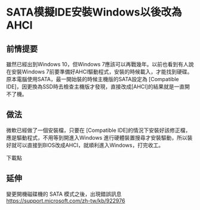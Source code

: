 # SATA模擬IDE安裝Windows以後改為AHCI

## 前情提要

雖然已經出到Windows 10，但Windows 7應該可以再戰幾年。以前也看到有人說在安裝Windows 7前要準備好AHCI驅動程式，安裝的時候載入，才能找到硬碟。原本電腦使用SATA，最一開始裝的時候主機版的SATA設定為 [Compatible IDE]，因更換為SSD時去檢查主機版才發現，直接改成[AHCI]的結果就是一直開不了機。

## 做法

微軟已經做了一個安裝檔，只要在 [Compatible IDE]的情況下安裝好該修正檔，應是驅動程式，不用等到開進入Windows 進行硬體裝置搜尋才安裝驅動，所以裝好就可以直接到BIOS改成AHCI，就順利進入Windows，打完收工。

下載點

## 延伸
變更開機磁碟機的 SATA 模式之後，出現錯誤訊息 https://support.microsoft.com/zh-tw/kb/922976

